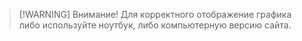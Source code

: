 > [!WARNING] Внимание!
> Для корректного отображение графика либо используйте ноутбук, либо компьютерную версию сайта.
